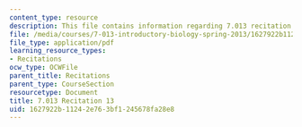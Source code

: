```yaml
---
content_type: resource
description: This file contains information regarding 7.013 recitation 13.
file: /media/courses/7-013-introductory-biology-spring-2013/1627922b11242e763bf1245678fa28e8_MIT7_013S12_Recitation_13.pdf
file_type: application/pdf
learning_resource_types:
- Recitations
ocw_type: OCWFile
parent_title: Recitations
parent_type: CourseSection
resourcetype: Document
title: 7.013 Recitation 13
uid: 1627922b-1124-2e76-3bf1-245678fa28e8
---
```

